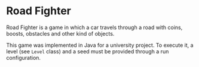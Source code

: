# Road Fighter

Road Fighter is a game in which a car travels through a road with coins, boosts, obstacles and other kind of objects.

This game was implemented in Java for a university project. To execute it, a level (see `Level` class) and a seed must be provided through a run configuration.
